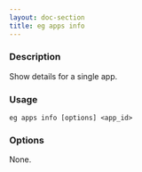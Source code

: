 ```yaml
---
layout: doc-section
title: eg apps info
---
```


### Description

Show details for a single app.

### Usage

```shell
eg apps info [options] <app_id>
```

### Options

None.
